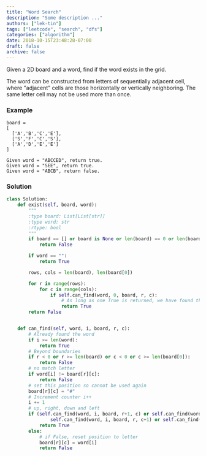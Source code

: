 ```yaml
---
title: "Word Search"
description: "Some description ..."
authors: ["lek-tin"]
tags: ["leetcode", "search", "dfs"]
categories: ["algorithm"]
date: 2018-10-15T23:48:28-07:00
draft: false
archive: false
---
```

Given a 2D board and a word, find if the word exists in the grid.

The word can be constructed from letters of sequentially adjacent cell, where "adjacent" cells are those horizontally or vertically neighboring. The same letter cell may not be used more than once.

### Example
```
board =
[
  ['A','B','C','E'],
  ['S','F','C','S'],
  ['A','D','E','E']
]

Given word = "ABCCED", return true.
Given word = "SEE", return true.
Given word = "ABCB", return false.
```
### Solution
```python
class Solution:
    def exist(self, board, word):
        """
        :type board: List[List[str]]
        :type word: str
        :rtype: bool
        """
        if board == [] or board is None or len(board) == 0 or len(board[0]) == 0:
            return False

        if word == "":
            return True

        rows, cols = len(board), len(board[0])

        for r in range(rows):
            for c in range(cols):
                if self.can_find(word, 0, board, r, c):
                    # As long as one True is returned, we have found the word
                    return True
        return False


    def can_find(self, word, i, board, r, c):
        # Already found the word
        if i >= len(word):
            return True
        # Beyond boundaries
        if r < 0 or r >= len(board) or c < 0 or c >= len(board[0]):
            return False
        # no match letter
        if word[i] != board[r][c]:
            return False
        # set this position so cannot be used again
        board[r][c] = "#"
        # Increment counter i++
        i += 1
        # up, right, down and left
        if (self.can_find(word, i, board, r+1, c) or self.can_find(word, i, board, r-1, c) or
                self.can_find(word, i, board, r, c+1) or self.can_find(word, i, board, r, c-1)):
            return True
        else:
            # if False, reset position to letter
            board[r][c] = word[i]
            return False
```